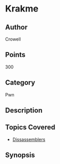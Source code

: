 # Krakme
## Author
Crowell
## Points
300
## Category
Pwn
## Description

## Topics Covered

- [Dissassemblers](/reverse-engineering/what-are-disassemblers/)
## Synopsis

